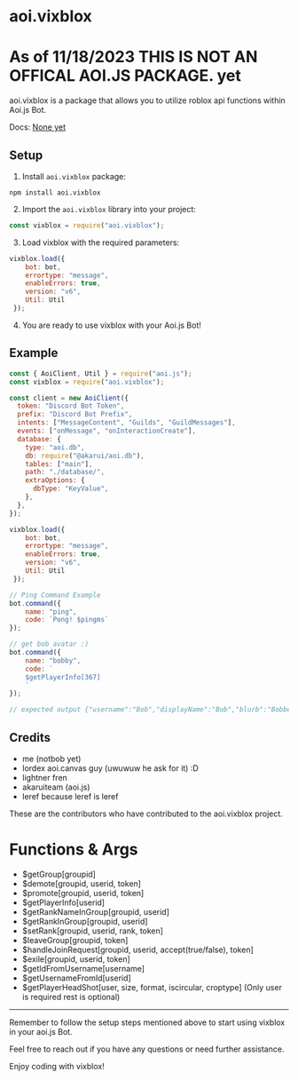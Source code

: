 
# aoi.vixblox

# As of 11/18/2023 **THIS IS NOT AN OFFICAL AOI.JS PACKAGE. yet**

aoi.vixblox is a package that allows you to utilize roblox api functions within Aoi.js Bot.

Docs: [None yet](https://github.com/berticulousnert/vixblox)

## Setup

1. Install `aoi.vixblox` package:
```shell
npm install aoi.vixblox
```

2. Import the `aoi.vixblox` library into your project:
```javascript
const vixblox = require("aoi.vixblox");
```

3. Load vixblox with the required parameters:
```javascript
vixblox.load({
    bot: bot,
    errortype: "message",
    enableErrors: true,
    version: "v6",
    Util: Util
 });
```

4. You are ready to use vixblox with your Aoi.js Bot!

## Example

```javascript
const { AoiClient, Util } = require("aoi.js");
const vixblox = require("aoi.vixblox");

const client = new AoiClient({
  token: "Discord Bot Token",
  prefix: "Discord Bot Prefix",
  intents: ["MessageContent", "Guilds", "GuildMessages"],
  events: ["onMessage", "onInteractionCreate"],
  database: {
    type: "aoi.db",
    db: require("@akarui/aoi.db"),
    tables: ["main"],
    path: "./database/",
    extraOptions: {
      dbType: "KeyValue",
    },
  },
});

vixblox.load({
    bot: bot,
    errortype: "message",
    enableErrors: true,
    version: "v6",
    Util: Util
 });

// Ping Command Example
bot.command({
    name: "ping",
    code: `Pong! $pingms`
});

// get bob avatar :)
bot.command({
    name: "bobby",
    code: `
    $getPlayerInfo[367]
    `
});

// expected output {"username":"Bob","displayName":"Bob","blurb":"Bobbeh es meh","joinDate":"2006-07-21T21:30:46.670Z","age":6329,"friendCount":92,"followerCount":55034,"followingCount":17658,"oldNames":[],"isBanned":false}
```

## Credits

- me (notbob yet)
- lordex aoi.canvas guy (uwuwuw he ask for it) :D
- lightner fren
- akaruiteam (aoi.js)
- leref because leref is leref

These are the contributors who have contributed to the aoi.vixblox project.

# Functions & Args

- $getGroup[groupid]
- $demote[groupid, userid, token]
- $promote[groupid, userid, token]
- $getPlayerInfo[userid]
- $getRankNameInGroup[groupid, userid]
- $getRankInGroup[groupid, userid]
- $setRank[groupid, userid, rank, token]
- $leaveGroup[groupid, token]
- $handleJoinRequest[groupid, userid, accept(true/false), token]
- $exile[groupid, userid, token]
- $getIdFromUsername[username]
- $getUsernameFromId[userid]
- $getPlayerHeadShot[user, size, format, iscircular, croptype] (Only user is required rest is optional)

---

Remember to follow the setup steps mentioned above to start using vixblox in your aoi.js Bot.

Feel free to reach out if you have any questions or need further assistance.

Enjoy coding with vixblox!